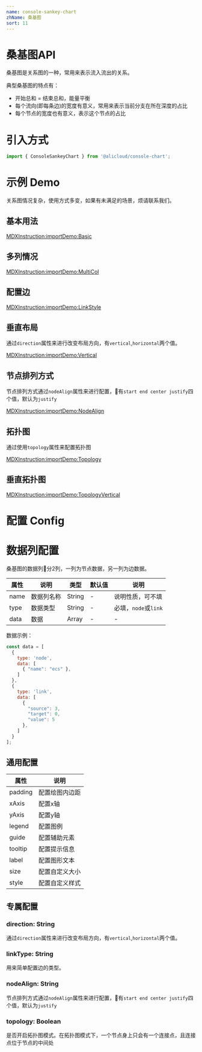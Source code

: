```yaml
---
name: console-sankey-chart
zhName: 桑基图
sort: 11
---
```


# 桑基图API

桑基图是关系图的一种，常用来表示流入流出的关系。

典型桑基图的特点有：

- 开始总和 = 结束总和，能量平衡
- 每个流向(即每条边)的宽度有意义，常用来表示当前分支在所在深度的占比
- 每个节点的宽度也有意义，表示这个节点的占比

# 引入方式

```javascript
import { ConsoleSankeyChart } from '@alicloud/console-chart';
```

# 示例 Demo

关系图情况复杂，使用方式多变，如果有未满足的场景，烦请联系我们。

## 基本用法

[MDXInstruction:importDemo:Basic](./demo/Basic.tsx)

## 多列情况

[MDXInstruction:importDemo:MultiCol](./demo/MultiCol.tsx)

## 配置边

[MDXInstruction:importDemo:LinkStyle](./demo/LinkStyle.tsx)

## 垂直布局
通过`direction`属性来进行改变布局方向，有`vertical`,`horizontal`两个值。

[MDXInstruction:importDemo:Vertical](./demo/Vertical.tsx)

## 节点排列方式
节点排列方式通过`nodeAlign`属性来进行配置，有`start end center justify`四个值，默认为`justify`

[MDXInstruction:importDemo:NodeAlign](./demo/NodeAlign.tsx)

## 拓扑图
通过使用`topology`属性来配置拓扑图

[MDXInstruction:importDemo:Topology](./demo/Topology.tsx)

## 垂直拓扑图

[MDXInstruction:importDemo:TopologyVertical](./demo/TopologyVertical.tsx)


# 配置 Config

# 数据列配置

桑基图的数据列分2列，一列为节点数据，另一列为边数据。

| 属性 | 说明 | 类型 | 默认值 | 说明 |
| --- | --- | --- | --- | --- |
| name | 数据列名称 | String | - | 说明性质，可不填 |
| type | 数据类型 | String | - | 必填，`node`或`link` |
| data | 数据 | Array | - | - |

数据示例：
```js
const data = [
  {
    type: 'node',
    data: [
      { "name": "ecs" },
    ]
  },
  {
    type: 'link',
    data: [
      {
        "source": 3,
        "target": 0,
        "value": 5
      },
    ]
  }
];
```

## 通用配置

| 属性 | 说明 |
| --- | --- |
| padding | 配置绘图内边距 |
| xAxis | 配置x轴 |
| yAxis | 配置y轴 |
| legend | 配置图例 |
| guide | 配置辅助元素 |
| tooltip | 配置提示信息 |
| label | 配置图形文本 |
| size | 配置自定义大小 |
| style | 配置自定义样式 |


## 专属配置

### direction: String
通过`direction`属性来进行改变布局方向，有`vertical`,`horizontal`两个值。

### linkType: String
用来简单配置边的类型。

### nodeAlign: String
节点排列方式通过`nodeAlign`属性来进行配置，有`start end center justify`四个值，默认为`justify`

### topology: Boolean
是否开启拓扑图模式。在拓扑图模式下，一个节点身上只会有一个连接点，且连接点位于节点的中间处